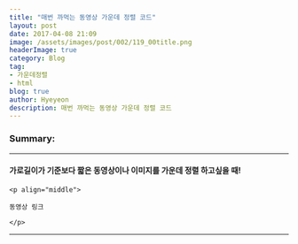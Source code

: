 ```yaml
---
title: "매번 까먹는 동영상 가운데 정렬 코드"
layout: post
date: 2017-04-08 21:09
image: /assets/images/post/002/119_00title.png
headerImage: true
category: Blog
tag:
- 가운데정렬
- html
blog: true
author: Hyeyeon
description: 매번 까먹는 동영상 가운데 정렬 코드
---
```


### Summary:

<p align="middle"></p>

---

#### 가로길이가 기준보다 짧은 동영상이나 이미지를 가운데 정렬 하고싶을 때!

```
<p align="middle">

동영상 링크

</p>
```

---
